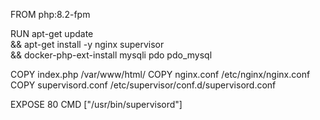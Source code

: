 FROM php:8.2-fpm

RUN apt-get update \
 && apt-get install -y nginx supervisor \
 && docker-php-ext-install mysqli pdo pdo_mysql

COPY index.php /var/www/html/
COPY nginx.conf /etc/nginx/nginx.conf
COPY supervisord.conf /etc/supervisor/conf.d/supervisord.conf

EXPOSE 80
CMD ["/usr/bin/supervisord"]
